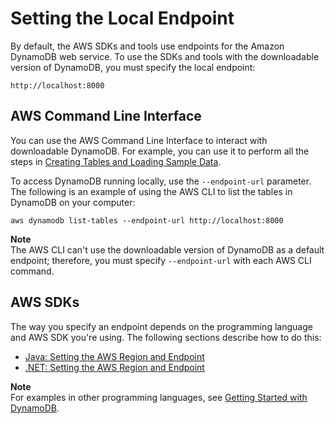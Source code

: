 # Setting the Local Endpoint<a name="DynamoDBLocal.Endpoint"></a>

By default, the AWS SDKs and tools use endpoints for the Amazon DynamoDB web service\. To use the SDKs and tools with the downloadable version of DynamoDB, you must specify the local endpoint:

`http://localhost:8000`

## AWS Command Line Interface<a name="w3ab1b9b9c11b7"></a>

You can use the AWS Command Line Interface to interact with downloadable DynamoDB\. For example, you can use it to perform all the steps in [Creating Tables and Loading Sample Data](SampleData.md)\.

To access DynamoDB running locally, use the `--endpoint-url` parameter\. The following is an example of using the AWS CLI to list the tables in DynamoDB on your computer:

```
aws dynamodb list-tables --endpoint-url http://localhost:8000
```

**Note**  
The AWS CLI can't use the downloadable version of DynamoDB as a default endpoint; therefore, you must specify `--endpoint-url` with each AWS CLI command\.

## AWS SDKs<a name="w3ab1b9b9c11b9"></a>

The way you specify an endpoint depends on the programming language and AWS SDK you're using\. The following sections describe how to do this:
+ [Java: Setting the AWS Region and Endpoint](CodeSamples.Java.md#CodeSamples.Java.RegionAndEndpoint)
+ [\.NET: Setting the AWS Region and Endpoint](CodeSamples.DotNet.md#CodeSamples.DotNet.RegionAndEndpoint)

**Note**  
For examples in other programming languages, see [Getting Started with DynamoDB](GettingStarted.md)\.